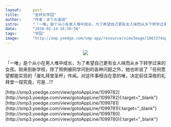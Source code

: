 ```yaml
---
layout:     post
title:      "圣杯女学园"
author:     "作者：まりお金田"
intro:      "「一唯」是个从小在男人堆中成长，为了希望自己更有女人味而从乡下转学过来的女孩。刚来到新学校，除了照例被同学问到的各种问题之外，她也听说了「任何愿望都能实现的「废礼拜堂圣杯」传闻。对这件事相当在意的唯，决定前往深夜的礼拜堂一探究竟，可是…!?"
date:       "2018-02-14 16:56:56"
tags:       "学园"
image:      "http://smp.yoedge.com/smp-app/resource/viewImage/1003374appline.png"
---
```

<div style="text-align: center">
<p><img src="http://smp.yoedge.com/smp-app/resource/viewImage/1003374appline.png"/></p>
</div>
<p class="post-meta">
<span>「一唯」是个从小在男人堆中成长，为了希望自己更有女人味而从乡下转学过来的女孩。刚来到新学校，除了照例被同学问到的各种问题之外，她也听说了「任何愿望都能实现的「废礼拜堂圣杯」传闻。对这件事相当在意的唯，决定前往深夜的礼拜堂一探究竟，可是…!?</span>
</p>
[http://smp3.yoedge.com/view/gotoAppLine/1099782](http://smp3.yoedge.com/view/gotoAppLine/1099782){:target="_blank"}
[http://smp3.yoedge.com/view/gotoAppLine/1099781](http://smp3.yoedge.com/view/gotoAppLine/1099781){:target="_blank"}
[http://smp3.yoedge.com/view/gotoAppLine/1099780](http://smp3.yoedge.com/view/gotoAppLine/1099780){:target="_blank"}


